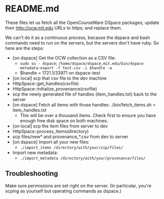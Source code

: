 # README.md

These files let us fetch all the OpenCourseWare DSpace packages; update their
http://ocw.mit.edu URLs to https; and replace them.

We can't do it as a continuous process, because the dspace and bash commands
need to run on the servers, but the servers don't have ruby. So here are the
steps:

* [on dspace] Get the OCW collection as a CSV file:
  * `sudo su - dspace`; `/home/dspace/dspace.mit.edu/bin/dspace metadata-export -f test.csv -i $handle -a`
  * $handle = 1721.1/33971 on dspace-test
* [on local] scp that csv file to the dev machine
* HttpSpace::get_handles(csvfile)
* HttpSpace::initialize_provenance(csvfile)
* scp the newly generated file of handles (item_handles.txt) back to the server
* [on dspace] Fetch all items with those handles: ./bin/fetch_items.sh < item_handles.txt
  * This will be over a thousand items. Check first to ensure you have enough free disk space on both machines.
* [on local] scp the item files from server to dev
* HttpSpace::process_items(directory)
* scp files/new* and provenance_*.csv from dev to server
* [on dspace] Import all your new files:
  * `./import_items /directory/with/your/zip/files/`
* Import new metadata:
  * `./import_metadata /directory/with/your/provenance/files/`

## Troubleshooting

Make sure permissions are set right on the server. (In particular, you're scping as yourself but operating commands as dspace.)
